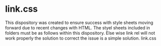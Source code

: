 # link.css
This dispository was created to ensure success with style sheets moving forward
due to recent changes with HTML. The styel sheets included in folders must be as
follows within this dispository. Else wise link rel will not work properly the
solution to correct the issue is a simple solution.
link.css
